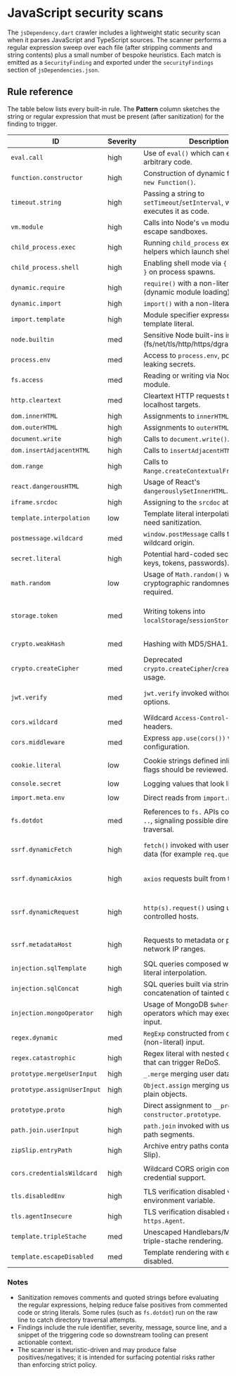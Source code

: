 # JavaScript security scans

The `jsDependency.dart` crawler includes a lightweight static security scan when it
parses JavaScript and TypeScript sources. The scanner performs a regular
expression sweep over each file (after stripping comments and string contents)
plus a small number of bespoke heuristics. Each match is emitted as a
`SecurityFinding` and exported under the `securityFindings` section of
`jsDependencies.json`.

## Rule reference

The table below lists every built-in rule. The **Pattern** column sketches the
string or regular expression that must be present (after sanitization) for the
finding to trigger.

| ID | Severity | Description | Pattern / trigger |
| --- | --- | --- | --- |
| `eval.call` | high | Use of `eval()` which can execute arbitrary code. | `\beval\s*\(` |
| `function.constructor` | high | Construction of dynamic functions via `new Function()`. | `new\s+Function\s*\(` |
| `timeout.string` | high | Passing a string to `setTimeout`/`setInterval`, which executes it as code. | `set(?:Timeout|Interval)\s*\(\s*["']` |
| `vm.module` | high | Calls into Node's `vm` module that can escape sandboxes. | `\bvm\.[A-Za-z_]\w*\s*\(` |
| `child_process.exec` | high | Running `child_process` exec/spawn helpers which launch shell commands. | `child_process\.(exec|execSync|spawn|spawnSync)` or requiring `child_process` followed by those calls |
| `child_process.shell` | high | Enabling shell mode via `{ shell: true }` on process spawns. | `shell\s*:\s*true` |
| `dynamic.require` | high | `require()` with a non-literal argument (dynamic module loading). | `require\s*\(\s*[^\'"\s][^\)]*\)` |
| `dynamic.import` | high | `import()` with a non-literal argument. | `import\s*\(\s*[^\'"\s][^\)]*\)` |
| `import.template` | high | Module specifier expressed as a template literal. | `from` followed by a backtick-delimited template literal |
| `node.builtin` | med | Sensitive Node built-ins imported (fs/net/tls/http/https/dgram/cluster/os). | `(?:require|import)\s*\(\s*["'](?:fs|net|tls|http|https|dgram|cluster|os)` |
| `process.env` | med | Access to `process.env`, potentially leaking secrets. | `process\.env` |
| `fs.access` | med | Reading or writing via Node's `fs` module. | `fs\.(readFile|writeFile|readdir|create(Read|Write)Stream)` or requiring `fs` then calling those APIs |
| `http.cleartext` | med | Cleartext HTTP requests to non-localhost targets. | `http://` (excluding localhost/127.0.0.1) |
| `dom.innerHTML` | high | Assignments to `innerHTML`. | `\.\s*innerHTML\s*=` |
| `dom.outerHTML` | high | Assignments to `outerHTML`. | `\.\s*outerHTML\s*=` |
| `document.write` | high | Calls to `document.write()`. | `document\.write\s*\(` |
| `dom.insertAdjacentHTML` | high | Calls to `insertAdjacentHTML()`. | `insertAdjacentHTML\s*\(` |
| `dom.range` | high | Calls to `Range.createContextualFragment()`. | `createContextualFragment\s*\(` |
| `react.dangerousHTML` | high | Usage of React's `dangerouslySetInnerHTML`. | `dangerouslySetInnerHTML\s*:` |
| `iframe.srcdoc` | high | Assigning to the `srcdoc` attribute. | `\bsrcdoc\s*=` |
| `template.interpolation` | low | Template literal interpolation that may need sanitization. | Any template string containing `${ ... }` |
| `postmessage.wildcard` | med | `window.postMessage` calls targeting the wildcard origin. | `postMessage\s*\([^,]+,\s*["']\*["']\)` |
| `secret.literal` | high | Potential hard-coded secrets (API keys, tokens, passwords). | `(?:API[_-]?KEY|SECRET|TOKEN|PASSWORD|PRIVATE[_-]?KEY)\s*[:=]\s*["'][A-Za-z0-9_\-\.=+/]{12,}["']` |
| `math.random` | low | Usage of `Math.random()` where cryptographic randomness may be required. | `Math\.random\s*\(` |
| `storage.token` | med | Writing tokens into `localStorage`/`sessionStorage`. | `localStorage.setItem(...)` or `sessionStorage.setItem(...)` with token/auth/jwt/session keys |
| `crypto.weakHash` | med | Hashing with MD5/SHA1. | `crypto\.createHash\(\s*["'](?:md5|sha1)["']` |
| `crypto.createCipher` | med | Deprecated `crypto.createCipher`/`createDecipher` usage. | `crypto\.create(?:Cipher|Decipher)\s*\(` |
| `jwt.verify` | med | `jwt.verify` invoked without explicit options. | `jsonwebtoken\s*\.\s*verify(` or `jwt.verify(` with only token & secret arguments |
| `cors.wildcard` | med | Wildcard `Access-Control-Allow-Origin` headers. | `Access-Control-Allow-Origin\s*[:=]\s*["']\*["']` |
| `cors.middleware` | med | Express `app.use(cors())` without configuration. | `app\.use\s*\(\s*cors\s*\(\s*\)` |
| `cookie.literal` | low | Cookie strings defined inline; security flags should be reviewed. | `document\.cookie\s*=\s*["'][^"']*["']` or `cookie\s*:\s*["'][^"']*["']` |
| `console.secret` | low | Logging values that look like secrets. | `console\.(log|dir)\([^)]*(password|secret|token)[^)]*\)` |
| `import.meta.env` | low | Direct reads from `import.meta.env`. | `import\.meta\.env\.[A-Za-z_]\w*` |
| `fs.dotdot` | med | References to `fs.` APIs combined with `..`, signaling possible directory traversal. | Any line containing both `fs.` and `..` |
| `ssrf.dynamicFetch` | high | `fetch()` invoked with user-controlled data (for example `req.query`). | `fetch(...)` with arguments referencing request/body/query data |
| `ssrf.dynamicAxios` | high | `axios` requests built from tainted input. | `axios.*(...)` where arguments include request/body/query data |
| `ssrf.dynamicRequest` | high | `http(s).request()` using user-controlled hosts. | `http.request(...)` / `https.request(...)` with request/body/query driven host values |
| `ssrf.metadataHost` | high | Requests to metadata or private-network IP ranges. | URLs targeting `169.254.169.254`, `10.x.x.x`, `172.16-31.x.x`, or `192.168.x.x` |
| `injection.sqlTemplate` | high | SQL queries composed with template literal interpolation. | `.query` template literal containing `${...}` |
| `injection.sqlConcat` | high | SQL queries built via string concatenation of tainted data. | `.query('...' + req.body.foo)` |
| `injection.mongoOperator` | high | Usage of MongoDB `$where`/`$regex` operators which may execute user input. | `$where:` or `$regex:` |
| `regex.dynamic` | med | `RegExp` constructed from dynamic (non-literal) input. | `new RegExp(variable)` or `RegExp(variable)` |
| `regex.catastrophic` | high | Regex literal with nested quantifiers that can trigger ReDoS. | Patterns such as `/(a+)+/` |
| `prototype.mergeUserInput` | high | `_.merge` merging user data into objects. | `_.merge({}, req.body)` |
| `prototype.assignUserInput` | high | `Object.assign` merging user data into plain objects. | `Object.assign({}, req.body)` |
| `prototype.proto` | high | Direct assignment to `__proto__` or `constructor.prototype`. | `object.__proto__ = ...` |
| `path.join.userInput` | high | `path.join` invoked with user-controlled path segments. | `path.join(req.body.path, ...)` |
| `zipSlip.entryPath` | high | Archive entry paths containing `..` (Zip-Slip). | `entry.path = '../...'` or similar |
| `cors.credentialsWildcard` | high | Wildcard CORS origin combined with credential support. | `Access-Control-Allow-Origin: *` plus `Access-Control-Allow-Credentials: true` |
| `tls.disabledEnv` | high | TLS verification disabled via environment variable. | `NODE_TLS_REJECT_UNAUTHORIZED=0` |
| `tls.agentInsecure` | high | TLS verification disabled on `https.Agent`. | `new https.Agent({ rejectUnauthorized: false })` |
| `template.tripleStache` | med | Unescaped Handlebars/Mustache triple-stache rendering. | `{{{...}}}` |
| `template.escapeDisabled` | med | Template rendering with escaping disabled. | `escape: false` |

### Notes

* Sanitization removes comments and quoted strings before evaluating the regular
  expressions, helping reduce false positives from commented code or string
  literals. Some rules (such as `fs.dotdot`) run on the raw line to catch
  directory traversal attempts.
* Findings include the rule identifier, severity, message, source line, and a
  snippet of the triggering code so downstream tooling can present actionable
  context.
* The scanner is heuristic-driven and may produce false positives/negatives; it
  is intended for surfacing potential risks rather than enforcing strict policy.

